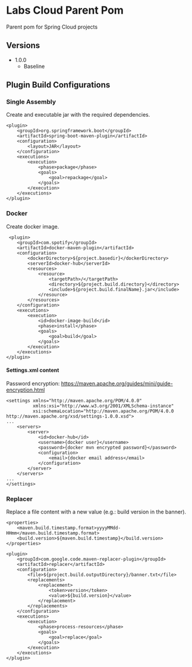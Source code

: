 # Labs Cloud Parent Pom

Parent pom for Spring Cloud projects

## Versions

* 1.0.0 
    * Baseline

## Plugin Build Configurations

### Single Assembly

Create and executable jar with the required dependencies.

```
<plugin>
    <groupId>org.springframework.boot</groupId>
    <artifactId>spring-boot-maven-plugin</artifactId>
    <configuration>
        <layout>JAR</layout>
    </configuration>
    <executions>
        <execution>
            <phase>package</phase>
            <goals>
                <goal>repackage</goal>
            </goals>
        </execution>
    </executions>
</plugin>
```

### Docker 

Create docker image.

```
 <plugin>
    <groupId>com.spotify</groupId>
    <artifactId>docker-maven-plugin</artifactId>
    <configuration>
        <dockerDirectory>${project.basedir}</dockerDirectory>
        <serverId>docker-hub</serverId>
        <resources>
            <resource>
                <targetPath>/</targetPath>
                <directory>${project.build.directory}</directory>
                <include>${project.build.finalName}.jar</include>
            </resource>
        </resources>
    </configuration>
    <executions>
        <execution>
            <id>docker-image-build</id>
            <phase>install</phase>
            <goals>
                <goal>build</goal>
            </goals>
        </execution>
    </executions>
</plugin>
```

#### Settings.xml content

Password encryption: https://maven.apache.org/guides/mini/guide-encryption.html

```
<settings xmlns="http://maven.apache.org/POM/4.0.0"
          xmlns:xsi="http://www.w3.org/2001/XMLSchema-instance"
          xsi:schemaLocation="http://maven.apache.org/POM/4.0.0 http://maven.apache.org/xsd/settings-1.0.0.xsd">
...
    <servers>
        <server>
            <id>docker-hub</id>
            <username>{docker user}</username>
            <password>{docker mvn encrypted password}</password>
            <configuration>
                <email>{docker email address</email>
            </configuration>
        </server>
    </servers>
...
</settings>

```

### Replacer

Replace a file content with a new value (e.g.: build version in the banner).

```
<properties>
    <maven.build.timestamp.format>yyyyMMdd-HHmm</maven.build.timestamp.format>
    <build.version>${maven.build.timestamp}</build.version>
</properties>
 
<plugin>
    <groupId>com.google.code.maven-replacer-plugin</groupId>
    <artifactId>replacer</artifactId>
    <configuration>
        <file>${project.build.outputDirectory}/banner.txt</file>
        <replacements>
            <replacement>
                <token>version</token>
                <value>${build.version}</value>
            </replacement>
        </replacements>
    </configuration>
    <executions>
        <execution>
            <phase>process-resources</phase>
            <goals>
                <goal>replace</goal>
            </goals>
        </execution>
    </executions>
</plugin>
```
